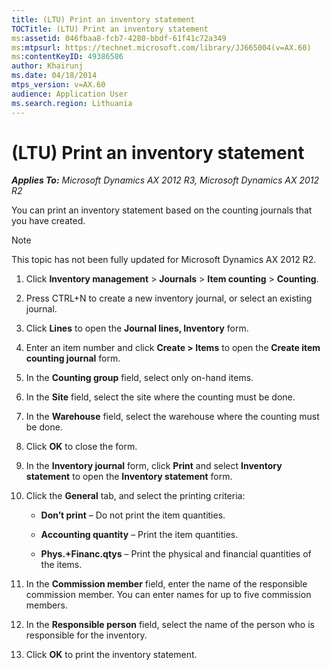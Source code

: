 ```yaml
---
title: (LTU) Print an inventory statement
TOCTitle: (LTU) Print an inventory statement
ms:assetid: 046fbaa8-fcb7-4280-bbdf-61f41c72a349
ms:mtpsurl: https://technet.microsoft.com/library/JJ665004(v=AX.60)
ms:contentKeyID: 49386586
author: Khairunj
ms.date: 04/18/2014
mtps_version: v=AX.60
audience: Application User
ms.search.region: Lithuania
---
```


# (LTU) Print an inventory statement 


_**Applies To:** Microsoft Dynamics AX 2012 R3, Microsoft Dynamics AX 2012 R2_

You can print an inventory statement based on the counting journals that you have created.


> [!NOTE]
> <P>This topic has not been fully updated for Microsoft Dynamics AX 2012 R2.</P>



1.  Click **Inventory management** \> **Journals** \> **Item counting** \> **Counting**.

2.  Press CTRL+N to create a new inventory journal, or select an existing journal.

3.  Click **Lines** to open the **Journal lines, Inventory** form.

4.  Enter an item number and click **Create \> Items** to open the **Create item counting journal** form.

5.  In the **Counting group** field, select only on-hand items.

6.  In the **Site** field, select the site where the counting must be done.

7.  In the **Warehouse** field, select the warehouse where the counting must be done.

8.  Click **OK** to close the form.

9.  In the **Inventory journal** form, click **Print** and select **Inventory statement** to open the **Inventory statement** form.

10. Click the **General** tab, and select the printing criteria:
    
      - **Don’t print** – Do not print the item quantities.
    
      - **Accounting quantity** – Print the item quantities.
    
      - **Phys.+Financ.qtys** – Print the physical and financial quantities of the items.

11. In the **Commission member** field, enter the name of the responsible commission member. You can enter names for up to five commission members.

12. In the **Responsible person** field, select the name of the person who is responsible for the inventory.

13. Click **OK** to print the inventory statement.

  


